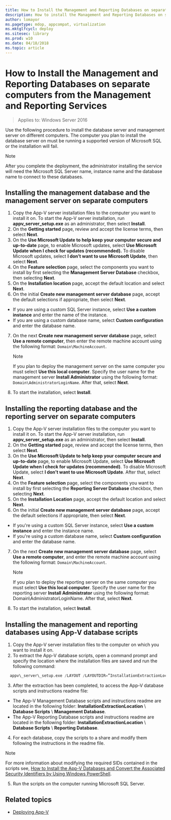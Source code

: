 ```yaml
---
title: How to Install the Management and Reporting Databases on separate computers from the Management and Reporting Services (Windows 10)
description: How to install the Management and Reporting Databases on separate computers from the Management and Reporting Services.
author: lomayor
ms.pagetype: mdop, appcompat, virtualization
ms.mktglfcycl: deploy
ms.sitesec: library
ms.prod: w10
ms.date: 04/18/2018
ms.topic: article
---
```

# How to Install the Management and Reporting Databases on separate computers from the Management and Reporting Services

>Applies to: Windows Server 2016

Use the following procedure to install the database server and management server on different computers. The computer you plan to install the database server on must be running a supported version of Microsoft SQL or the installation will fail.

>[!NOTE]
>After you complete the deployment, the administrator installing the service will need the Microsoft SQL Server name, instance name and the database name to connect to these databases.

## Installing the management database and the management server on separate computers

1. Copy the App-V server installation files to the computer you want to install it on. To start the App-V server installation, run **appv\_server\_setup.exe** as an administrator, then select **Install**.
2. On the **Getting started** page, review and accept the license terms, then select **Next**.
3. On the **Use Microsoft Update to help keep your computer secure and up-to-date** page, to enable Microsoft updates, select **Use Microsoft Update when I check for updates (recommended).** To disable Microsoft updates, select **I don’t want to use Microsoft Update**, then select **Next**.
4. On the **Feature selection** page, select the components you want to install by first selecting the **Management Server Database** checkbox, then selecting **Next**.
5. On the **Installation location** page, accept the default location and select **Next**.
6. On the initial **Create new management server database** page, accept the default selections if appropriate, then select **Next**.
  * If you are using a custom SQL Server instance, select **Use a custom instance** and enter the name of the instance.
  * If you are using a custom database name, select **Custom configuration** and enter the database name.
7. On the next **Create new management server database** page, select **Use a remote computer**, then enter the remote machine account using the following format: ```Domain\MachineAccount```.

    >[!NOTE]
    >If you plan to deploy the management server on the same computer you must select **Use this local computer**. Specify the user name for the management server **Install Administrator** using the following format: ```Domain\AdministratorLoginName```. After that, select **Next**.
8. To start the installation, select **Install**.

## Installing the reporting database and the reporting server on separate computers

1. Copy the App-V server installation files to the computer you want to install it on. To start the App-V server installation, run **appv\_server\_setup.exe** as an administrator, then select **Install**.
2. On the **Getting started** page, review and accept the license terms, then select **Next**.
3. On the **Use Microsoft Update to help keep your computer secure and up-to-date** page, to enable Microsoft Update, select **Use Microsoft Update when I check for updates (recommended)**. To disable Microsoft Update, select **I don’t want to use Microsoft Update**. After that, select **Next**.
4. On the **Feature selection** page, select the components you want to install by first selecting the **Reporting Server Database** checkbox, then selecting **Next**.
5. On the **Installation Location** page, accept the default location and select **Next**.
6. On the initial **Create new management server database** page, accept the default selections if appropriate, then select **Next**.
 * If you're using a custom SQL Server instance, select **Use a custom instance** and enter the instance name.
 * If you're using a custom database name, select **Custom configuration** and enter the database name.
7. On the next **Create new management server database** page, select **Use a remote computer**, and enter the remote machine account using the following format: ```Domain\MachineAccount```.

    >[!NOTE]
    >If you plan to deploy the reporting server on the same computer you must select **Use this local computer**. Specify the user name for the reporting server **Install Administrator** using the following format: Domain\\AdministratorLoginName. After that, select **Next**.
8. To start the installation, select **Install**.

## Installing the management and reporting databases using App-V database scripts

1. Copy the App-V server installation files to the computer on which you want to install it on.
2. To extract the App-V database scripts, open a command prompt and specify the location where the installation files are saved and run the following command:

  ```SQL
    appv\_server\_setup.exe /LAYOUT /LAYOUTDIR=”InstallationExtractionLocation”
  ```
  
3. After the extraction has been completed, to access the App-V database scripts and instructions readme file:

 * The App-V Management Database scripts and instructions readme are located in the following folder: **InstallationExtractionLocation** \\ **Database Scripts** \\ **Management Database**.
 * The App-V Reporting Database scripts and instructions readme are located in the following folder: **InstallationExtractionLocation** \\ **Database Scripts** \\ **Reporting Database**.
4. For each database, copy the scripts to a share and modify them following the instructions in the readme file.

 >[!NOTE]
 >For more information about modifying the required SIDs contained in the scripts see, [How to Install the App-V Databases and Convert the Associated Security Identifiers by Using Windows PowerShell](appv-install-the-appv-databases-and-convert-the-associated-security-identifiers-with-powershell.md).
5. Run the scripts on the computer running Microsoft SQL Server.





## Related topics

* [Deploying App-V](appv-deploying-appv.md)

